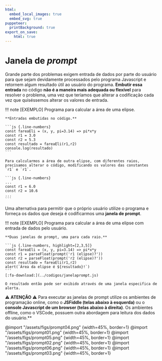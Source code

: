 ```yaml
---
html:
  embed_local_images: true
  embed_svg: true
puppeteer: 
  printBackground: true
export_on_save:
    html: true
---
```

<!-- 30 -->

# Janela de *prompt*

Grande parte dos problemas exigem entrada de dados por parte do usuário para que sejam devidamente processados pelo programa Javascript e retornem algum resultado útil ao usuário do programa. **Embutir essa entrada** no código **não é a maneira mais adequada ou flexível** para resolver o problema, uma vez que teríamos que alterar a codificação cada vez que quiséssemos alterar os valores de entrada.

!!! note [EXEMPLO] Programa para calcular a área de uma elipse.

    **Entradas embutidas no código.** 

    ```js {.line-numbers}
    const fareaEli = (x, y, pi=3.14) => pi*x*y
    const r1 = 3.0
    const r2 = 5.3
    const resultado = fareaEli(r1,r2)
    console.log(resultado)
    ```

    Para calcularmos a área de outra elipse, com diferentes raios, precisamos alterar o código, modificando os valores das constantes `r1` e `r1`.

    ```js {.line-numbers}
    ...
    const r1 = 6.0
    const r2 = 10.6
    ...
    ```    

Uma alternativa para permitir que o próprio usuário utilize o programa e forneça os dados que deseja é codificarmos uma **janela de prompt**.

!!! note [EXEMPLO] Programa para calcular a área de uma elipse com entrada de dados pelo usuário.

    **Duas janelas de prompt, uma para cada raio.** 

    ```js {.line-numbers, highlight=[2,3,5]}
    const fareaEli = (x, y, pi=3.14) => pi*x*y
    const r1 = parseFloat(prompt('r1 (elipse)?'))
    const r2 = parseFloat(prompt('r2 (elipse)?'))
    const resultado = fareaEli(r1,r2)
    alert(`Área da elipse é ${resultado}!`)
    ```
    [:fa-download:](../codigos/janelaprompt.js)

    O resultado então pode ser exibido através de uma janela especifica de alerta.

:warning: **ATENÇÃO** :warning: Para executar as janelas de prompt utilize os ambientes de programação online, como o **JSFiddle (telas abaixo à esquerda)** ou o **console Javascript de um browser (telas abaixo à direita)**. Os ambientes offline, como o VSCode, possuem outra abordagem para leitura dos dados do usuário.**

@import "/assets/figs/prompt04.png" {width=45%, border=1}
@import "/assets/figs/prompt01.png" {width=45%, border=1}
@import "/assets/figs/prompt05.png" {width=45%, border=1}
@import "/assets/figs/prompt02.png" {width=45%, border=1}
@import "/assets/figs/prompt06.png" {width=45%, border=1}
@import "/assets/figs/prompt03.png" {width=45%, border=1}